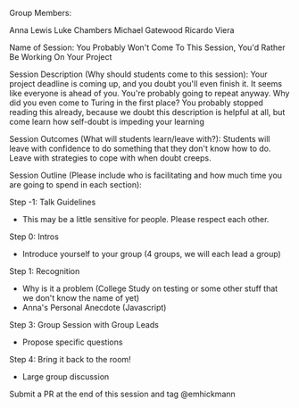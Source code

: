 Group Members:

Anna Lewis
Luke Chambers
Michael Gatewood
Ricardo Viera

Name of Session: You Probably Won't Come To This Session, You'd Rather Be Working On Your Project

Session Description (Why should students come to this session): Your project deadline is coming up, and you doubt you'll even finish it. It seems like everyone is ahead of you. You're probably going to repeat anyway. Why did you even come to Turing in the first place? You probably stopped reading this already, because we doubt this description is helpful at all, but come learn how self-doubt is impeding your learning 

Session Outcomes (What will students learn/leave with?): Students will leave with confidence to do something that they don't know how to do. Leave with strategies to cope with when doubt creeps.

Session Outline (Please include who is facilitating and how much time you are going to spend in each section):

Step -1: Talk Guidelines
 - This may be a little sensitive for people. Please respect each other.

Step 0: Intros
 - Introduce yourself to your group (4 groups, we will each lead a group)

Step 1: Recognition
 - Why is it a problem (College Study on testing or some other stuff that we don't know the name of yet)
 - Anna's Personal Anecdote (Javascript)
 
Step 3: Group Session with Group Leads
 - Propose specific questions
 
Step 4: Bring it back to the room!
 - Large group discussion

 Submit a PR at the end of this session and tag @emhickmann
